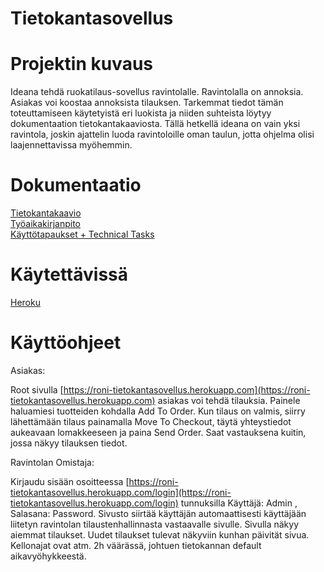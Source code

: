 # Tietokantasovellus

# Projektin kuvaus
Ideana tehdä ruokatilaus-sovellus ravintolalle. Ravintolalla on annoksia. Asiakas voi koostaa annoksista tilauksen. Tarkemmat tiedot tämän toteuttamiseen käytetyistä eri luokista ja niiden suhteista löytyy dokumentaation tietokantakaaviosta. Tällä hetkellä ideana on vain yksi ravintola, joskin ajattelin luoda ravintoloille oman taulun, jotta ohjelma olisi laajennettavissa myöhemmin.
  
# Dokumentaatio
[Tietokantakaavio](https://github.com/RoniNiklas/tietokantasovellus/blob/master/dokumentaatio/tietokantakaavio.jpg)     
[Työaikakirjanpito](https://github.com/RoniNiklas/tietokantasovellus/blob/master/dokumentaatio/ty%C3%B6aikakirjanpito.MD)  
[Käyttötapaukset + Technical Tasks](https://github.com/RoniNiklas/tietokantasovellus/blob/master/dokumentaatio/k%C3%A4ytt%C3%B6tapaukset.MD)

# Käytettävissä
[Heroku](https://roni-tietokantasovellus.herokuapp.com)

# Käyttöohjeet
Asiakas:

Root sivulla [https://roni-tietokantasovellus.herokuapp.com](https://roni-tietokantasovellus.herokuapp.com) asiakas voi tehdä tilauksia. Painele haluamiesi tuotteiden kohdalla Add To Order. Kun tilaus on valmis, siirry lähettämään tilaus painamalla Move To Checkout, täytä yhteystiedot aukeavaan lomakkeeseen ja paina Send Order. Saat vastauksena kuitin, jossa näkyy tilauksen tiedot.  
  
  Ravintolan Omistaja:  
  
Kirjaudu sisään osoitteessa [https://roni-tietokantasovellus.herokuapp.com/login](https://roni-tietokantasovellus.herokuapp.com/login) tunnuksilla Käyttäjä: Admin , Salasana: Password. Sivusto siirtää käyttäjän automaattisesti käyttäjään liitetyn ravintolan tilaustenhallinnasta vastaavalle sivulle. Sivulla näkyy aiemmat tilaukset. Uudet tilaukset tulevat näkyviin kunhan päivität sivua. Kellonajat ovat atm. 2h väärässä, johtuen tietokannan default aikavyöhykkeestä.
